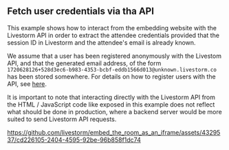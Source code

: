 ## Fetch user credentials via tha API

This example shows how to interact from the embedding website with the Livestorm API in order to extract the attendee credentials provided that the session ID in Livestorm and the attendee's email is already known.

We assume that a user has been registered anonymously with the Livestom API,
and that the generated email address, of the form `1720628126+528d3ec6-b983-4353-bcbf-eddb1566d013@unknown.livestorm.co`
 has been stored somewhere. For details on how to register users with the API,
 see [here]().

It is important to note that interacting directly with the Livestorm API from the HTML / JavaScript code like exposed in this example does not reflect what should be done in production, where a backend server would be more suited to send Livestorm API requests.

https://github.com/livestorm/embed_the_room_as_an_iframe/assets/4329537/cd226105-2404-4595-92be-96b858f1dc74

